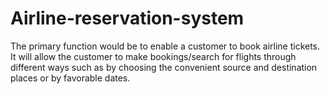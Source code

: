 # Airline-reservation-system
 The primary function would be to enable a customer to book airline tickets. It will allow the customer to make bookings/search for flights through different ways such as by choosing the convenient source and destination places or by favorable dates.
